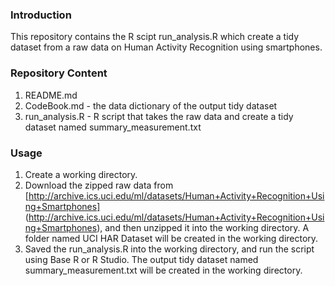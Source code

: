 ### Introduction

This repository contains the R scipt run\_analysis.R which create a tidy dataset from a raw data on Human Activity Recognition using smartphones. 

### Repository Content

1. README.md
2. CodeBook.md - the data dictionary of the output tidy dataset
3. run\_analysis.R - R script that takes the raw data and create a tidy dataset named summary\_measurement.txt

### Usage

1. Create a working directory.
2. Download the zipped raw data from [http://archive.ics.uci.edu/ml/datasets/Human+Activity+Recognition+Using+Smartphones] (http://archive.ics.uci.edu/ml/datasets/Human+Activity+Recognition+Using+Smartphones), and then unzipped it into the working directory. A folder named UCI HAR Dataset will be created in the working directory.
3. Saved the run_analysis.R into the working directory, and run the script using Base R or R Studio. The output tidy dataset named summary\_measurement.txt will be created in the working directory.
